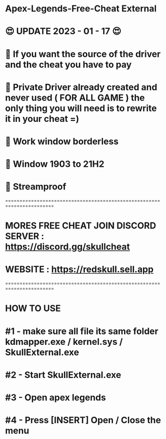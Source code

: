 # Apex-Legends-Free-Cheat External
# 😍 UPDATE 2023 - 01 - 17 😍
# 💸 If you want the source of the driver and the cheat you have to pay
# 🔅 Private  Driver already created and never used ( FOR ALL GAME ) the only thing you will need is to rewrite it in your cheat =)
# 🔗 Work window borderless 
# 🔗 Window 1903 to 21H2
# 🔗 Streamproof
=======================================================================
# MORES FREE CHEAT  JOIN DISCORD SERVER : https://discord.gg/skullcheat
# WEBSITE : https://redskull.sell.app
=======================================================================
# HOW TO USE
# #1 - make sure all file its same folder kdmapper.exe / kernel.sys / SkullExternal.exe
# #2 - Start SkullExternal.exe
# #3 - Open apex legends
# #4 - Press [INSERT] Open / Close the menu
